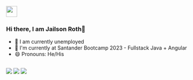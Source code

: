 <div >
  <img height="30em"src="https://www.codewars.com/users/Jailsonr12/badges/micro"/>
  </div>

### Hi there, I am Jailson Roth👋
- 🔭 I am currently unemployed
- 🌱 I'm currently at Santander Bootcamp 2023 - Fullstack Java + Angular
- 😄 Pronouns: He/His
  ##
 <div> 
  <a href="https://instagram.com/jailsonroth" target="_blank"><img src="https://img.shields.io/badge/-Instagram-%23E4405F?style=for-the-badge&logo=instagram&logoColor=white" target="_blank"></a>
  <a href = "mailto: jailson.rothdev@gmail.com"><img src="https://img.shields.io/badge/-Gmail-%23333?style=for-the-badge&logo=gmail&logoColor=white" target="_blank"></a>
  <a href="https://www.linkedin.com/in/jailson-r-444324140/" target="_blank"><img src="https://img.shields.io/badge/-LinkedIn-%230077B5?style=for-the-badge&logo=linkedin&logoColor=white" target="_blank"></a> 
 
   
  </div>
